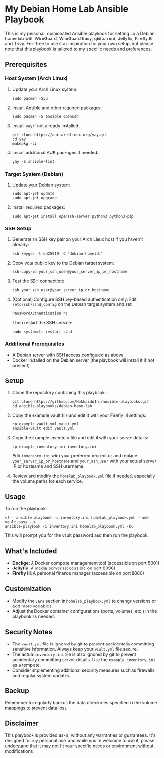 # My Debian Home Lab Ansible Playbook

This is my personal, opinionated Ansible playbook for setting up a Debian home lab with WireGuard, WireGuard Easy, qbittorrent, Jellyfin,  Firefly III and Trivy. Feel free to use it as inspiration for your own setup, but please note that this playbook is tailored to my specific needs and preferences.

## Prerequisites

### Host System (Arch Linux)

1. Update your Arch Linux system:
   ```
   sudo pacman -Syu
   ```

2. Install Ansible and other required packages:
   ```
   sudo pacman -S ansible openssh
   ```

3. Install `yay` if not already installed:
   ```
   git clone https://aur.archlinux.org/yay.git
   cd yay
   makepkg -si
   ```

4. Install additional AUR packages if needed:
   ```
   yay -S ansible-lint
   ```

### Target System (Debian)

1. Update your Debian system:
   ```
   sudo apt-get update
   sudo apt-get upgrade
   ```

2. Install required packages:
   ```
   sudo apt-get install openssh-server python3 python3-pip
   ```

### SSH Setup

1. Generate an SSH key pair on your Arch Linux host if you haven't already:
   ```
   ssh-keygen -t ed25519 -C "debian-homelab"
   ```

2. Copy your public key to the Debian target system:
   ```
   ssh-copy-id your_ssh_user@your_server_ip_or_hostname
   ```

3. Test the SSH connection:
   ```
   ssh your_ssh_user@your_server_ip_or_hostname
   ```

4. (Optional) Configure SSH key-based authentication only:
   Edit `/etc/ssh/sshd_config` on the Debian target system and set:
   ```
   PasswordAuthentication no
   ```
   Then restart the SSH service:
   ```
   sudo systemctl restart sshd
   ```

### Additional Prerequisites

- A Debian server with SSH access configured as above
- Docker installed on the Debian server (the playbook will install it if not present)

## Setup

1. Clone the repository containing this playbook:
   ```
   git clone https://github.com/HokkaidoInu/ansible-playbooks.git
   cd ansible-playbooks/debian-home-lab
   ```

2. Copy the example vault file and edit it with your Firefly III settings:
   ```
   cp example_vault.yml vault.yml
   ansible-vault edit vault.yml
   ```

3. Copy the example inventory file and edit it with your server details:
   ```
   cp example_inventory.ini inventory.ini
   ```
   Edit `inventory.ini` with your preferred text editor and replace `your_server_ip_or_hostname` and `your_ssh_user` with your actual server IP or hostname and SSH username.

4. Review and modify the `homelab_playbook.yml` file if needed, especially the volume paths for each service.

## Usage

To run the playbook:

```
<!-- ansible-playbook -i inventory.ini homelab_playbook.yml --ask-vault-pass -->
ansible-playbook -i inventory.ini homelab_playbook.yml -kK
```

This will prompt you for the vault password and then run the playbook.

## What's Included

- **Dockge**: A Docker compose management tool (accessible on port 5001)
- **Jellyfin**: A media server (accessible on port 8096)
- **Firefly III**: A personal finance manager (accessible on port 8080)

## Customization

- Modify the `vars` section in `homelab_playbook.yml` to change versions or add more variables.
- Adjust the Docker container configurations (ports, volumes, etc.) in the playbook as needed.

## Security Notes

- The `vault.yml` file is ignored by git to prevent accidentally committing sensitive information. Always keep your `vault.yml` file secure.
- The actual `inventory.ini` file is also ignored by git to prevent accidentally committing server details. Use the `example_inventory.ini` as a template.
- Consider implementing additional security measures such as firewalls and regular system updates.

## Backup

Remember to regularly backup the data directories specified in the volume mappings to prevent data loss.

## Disclaimer

This playbook is provided as-is, without any warranties or guarantees. It's designed for my personal use, and while you're welcome to use it, please understand that it may not fit your specific needs or environment without modifications.